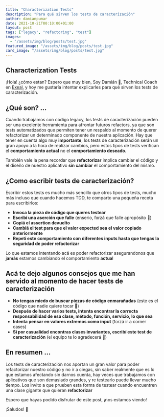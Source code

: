 ```yaml
---
title: "Characterization Tests"
description: "Para qué sirven los tests de caracterización"
author: damianpumar
date: 2021-10-21T00:10:00+01:00
layout: post
tags: ["legacy", "refactoring", "test"]
images:
  - "/assets/img/blog/posts/test.jpg"
featured_image: "/assets/img/blog/posts/test.jpg"
card_image: "/assets/img/blog/posts/test.jpg"
---
```


## Characterization Tests

¡Hola! ¿cómo estan? Espero que muy bien, Soy Damián 👋, Technical Coach en [Exeal](https://www.exeal.com/), y hoy me gustaría intentar explicarles para qué sirven los tests de caracterización.

## ¿Qué son? ...

Cuando trabajamos con código legacy, los tests de caracterización pueden ser una excelente herramienta para afrontar futuros refactors, ya que son tests automatizados que permiten tener un respaldo al momento de querer refactorizar un determinado componente de nuestra aplicación.
Hay que tener en cuenta algo muy **importante**, los tests de caracterización serán un gran apoyo a la hora de realizar cambios, pero estos tipos de tests verifican el **comportamiento actual** no el **comportamiento deseado**.

También vale la pena recordar que **refactorizar** implica cambiar el código y el diseño de nuestro aplicativo **sin cambiar** el comportamiento del mismo.

## ¿Como escribir tests de caracterización?

Escribir estos tests es mucho más sencillo que otros tipos de tests, mucho más incluso que cuando hacemos TDD, te comparto una pequeña receta para escribirlos:

- **Invoca la pieza de código que queres testear**
- **Escribí una aserción que falle** (enserio, forzá que falle apropósito 🤯)
- **Copiá el assertion devuelto**
- **Cambiá el test para que el valor expected sea el valor copiado anteriormente**
- **Repetí este comportamiento con diferentes inputs hasta que tengas la seguridad de poder refactorizar**

Lo que estamos intentando acá es poder refactorizar asegurandonos que **jamás** estamos cambiando el comportamiento **actual**

## Acá te dejo algunos consejos que me han servido al momento de hacer tests de caracterización

- **No tengas miedo de buscar piezas de código enmarañadas** (este es el código que nadie quiere tocar 🥱)
- **Después de hacer varios tests, intenta encontrar la correcta responsabilidad de esa clase, método, función, servicio, lo que sea**
- **Intenta pensar en valores extremos como input** (forzá ir a corner cases)
- **Si por casualidad encontras clases invariantes, escribí este test de caracterización** (el equipo te lo agradecerá 🙏)

## En resumen ...

Los tests de caracterización nos aportan un gran valor para poder refactorizar nuestro código y no ir a ciegas, sin saber realmente que es lo que estamos afectando sin darnos cuenta, hay veces que trabajamos con aplicativos que son demasiado grandes, y re testearlo puede llevar mucho tiempo.
Los invito a que prueben esta forma de testear cuando encuentren una clase gigante que quieran **refactorizar**

Espero que hayas podido disfrutar de este post, ¡nos estamos viendo!

¡Saludos! 🖖
